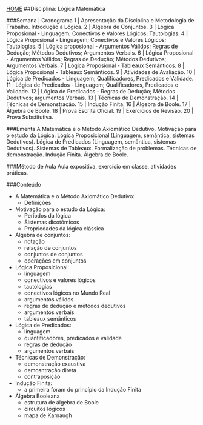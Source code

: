 [HOME](https://github.com/lucastafarelbs/Ensino-Superior-de-Informatica-GRATUITO) 
##Disciplina: Lógica Matemática

###Semana | Cronograma
1	| Apresentação da Disciplina e Metodologia de Trabalho. Introdução à Lógica.
2	| Álgebra de Conjuntos.
3	| Lógica Proposional - Linguagem; Conectivos e Valores Lógicos; Tautologias.
4	| Lógica Proposional - Linguagem; Conectivos e Valores Lógicos; Tautologias.
5	| Lógica proposional - Argumentos Válidos; Regras de Dedução; Métodos Dedutivos; Argumentos Verbais.
6	| Lógica Proposional - Argumentos Válidos; Regras de Dedução; Métodos Dedutivos; Argumentos Verbais.
7	| Lógica Proposional - Tableaux Semânticos.
8	| Lógica Proposional - Tableaux Semânticos.
9	| Atividades de Avaliação.
10	| Lógica de Predicados - Linguagem; Qualificadores, Predicados e Validade.
11	| Lógica de Predicados - Linguagem; Qualificadores, Predicados e Validade.
12	| Lógica de Predicados - Regras de Dedução; Métodos Dedutivos; argumentos Verbais.
13	| Técnicas de Demonstração.
14	| Técnicas de Demonstração.
15	| Indução Finita.
16	| Álgebra de Boole.
17	| Álgebra de Boole.
18	| Prova Escrita Oficial.
19	| Exercícios de Revisão.
20	| Prova Substitutiva.

###Ementa
A Matemática e o Método Axiomático Dedutivo. Motivação para o estudo da Lógica. Lógica Proposicional (Linguagem, semântica, sistemas Dedutivos). Lógica de Predicados (Linguagem, semântica, sistemas Dedutivos). Sistemas de Tableaux. Formalização de problemas. Técnicas de demonstração. Indução Finita. Álgebra de Boole.

###Método de Aula
Aula expositiva, exercício em classe, atividades práticas.

###Conteúdo
- A Matemática e o Método Axiomático Dedutivo:
  - Definições
- Motivação para o estudo da Lógica:
  - Períodos da lógica
  - Sistemas dicotômicos
  - Propriedades da lógica clássica
- Álgebra de conjuntos:
  - notação
  - relação de conjuntos
  - conjuntos de conjuntos
  - operações em conjuntos
- Lógica Proposicional:
  - linguagem
  - conectivos e valores lógicos
  - tautologias
  - conectivos lógicos no Mundo Real
  - argumentos válidos
  - regras de dedução e métodos dedutivos
  - argumentos verbais
  - tableaux semânticos
- Lógica de Predicados:
  - linguagem
  - quantificadores, predicados e validade
  - regras de dedução
  - argumentos verbais
- Técnicas de Demonstração:
  - demonstração exaustiva
  - demosntração direta
  - contraposição
- Indução Finita:
  - a primeira foram do princípio da Indução Finita
- Álgebra Booleana
  - estrutura de álgebra de Boole
  - circuitos lógicos
  - mapa de Karnaugh